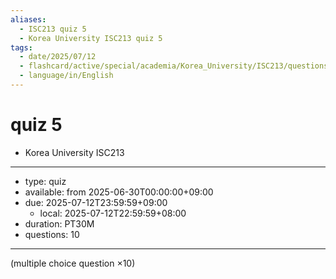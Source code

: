 ```yaml
---
aliases:
  - ISC213 quiz 5
  - Korea University ISC213 quiz 5
tags:
  - date/2025/07/12
  - flashcard/active/special/academia/Korea_University/ISC213/questions/quiz_5
  - language/in/English
---
```


# quiz 5

- Korea University ISC213

---

- type: quiz
- available: from 2025-06-30T00:00:00+09:00
- due: 2025-07-12T23:59:59+09:00
  - local: 2025-07-12T22:59:59+08:00
- duration: PT30M
- questions: 10

---

\(multiple choice question ×10\)
